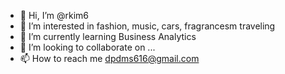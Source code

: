 - 👋 Hi, I’m @rkim6
- 👀 I’m interested in fashion, music, cars, fragrancesm traveling
- 🌱 I’m currently learning Business Analytics
- 💞️ I’m looking to collaborate on ...
- 📫 How to reach me dpdms616@gmail.com

<!---
rkim6/rkim6 is a ✨ special ✨ repository because its `README.md` (this file) appears on your GitHub profile.
You can click the Preview link to take a look at your changes.
--->
